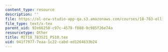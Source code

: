```yaml
---
content_type: resource
description: ''
file: https://ol-ocw-studio-app-qa.s3.amazonaws.com/courses/18-783-elliptic-curves-spring-2021/941f79777eaa1c22cabded1264633b24_MIT18_783S21_PS10.tex
file_type: text/x-tex
parent_uid: 92e66250-c97c-4578-f088-9c985f26e74a
resourcetype: Other
title: MIT18_783S21_PS10.tex
uid: 941f7977-7eaa-1c22-cabd-ed1264633b24
---
```

